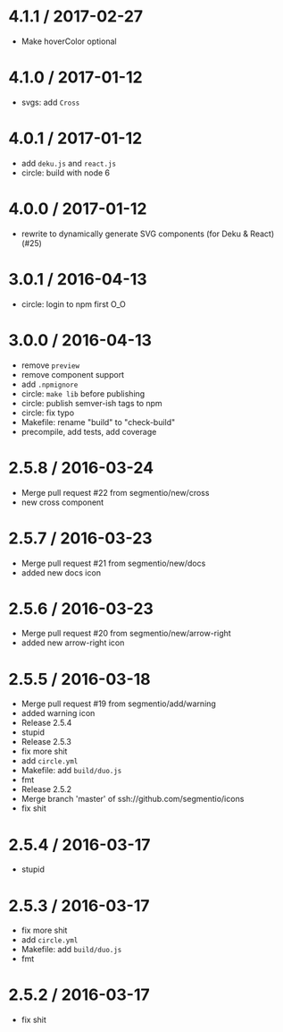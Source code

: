 
4.1.1 / 2017-02-27
==================

  * Make hoverColor optional

4.1.0 / 2017-01-12
==================

  * svgs: add `Cross`

4.0.1 / 2017-01-12
==================

  * add `deku.js` and `react.js`
  * circle: build with node 6

4.0.0 / 2017-01-12
==================

  * rewrite to dynamically generate SVG components (for Deku & React) (#25)

3.0.1 / 2016-04-13
==================

  * circle: login to npm first O_O

3.0.0 / 2016-04-13
==================

  * remove `preview`
  * remove component support
  * add `.npmignore`
  * circle: `make lib` before publishing
  * circle: publish semver-ish tags to npm
  * circle: fix typo
  * Makefile: rename "build" to "check-build"
  * precompile, add tests, add coverage

2.5.8 / 2016-03-24
==================

  * Merge pull request #22 from segmentio/new/cross
  * new cross component

2.5.7 / 2016-03-23
==================

  * Merge pull request #21 from segmentio/new/docs
  * added new docs icon

2.5.6 / 2016-03-23
==================

  * Merge pull request #20 from segmentio/new/arrow-right
  * added new arrow-right icon

2.5.5 / 2016-03-18
==================

  * Merge pull request #19 from segmentio/add/warning
  * added warning icon
  * Release 2.5.4
  * stupid
  * Release 2.5.3
  * fix more shit
  * add `circle.yml`
  * Makefile: add `build/duo.js`
  * fmt
  * Release 2.5.2
  * Merge branch 'master' of ssh://github.com/segmentio/icons
  * fix shit

2.5.4 / 2016-03-17
==================

  * stupid

2.5.3 / 2016-03-17
==================

  * fix more shit
  * add `circle.yml`
  * Makefile: add `build/duo.js`
  * fmt

2.5.2 / 2016-03-17
==================

  * fix shit
